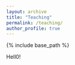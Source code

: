 ```yaml
---
layout: archive
title: "Teaching"
permalink: /teaching/
author_profile: true
---
```


{% include base_path %}

Hell0!
